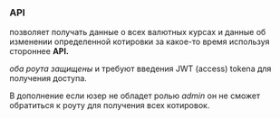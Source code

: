 <h3>API</h3><p>позволяет получать данные о всех валютных курсах и данные об изменении определенной котировки за какое-то время используя стороннее <b>API.</b></p>
<em>оба роута защищены</em> и требуют введения JWT (access) tokena для получения доступа. <p>В дополнение если юзер не обладет ролью <em>admin</em> он не сможет обратиться к роуту для получения вcех котировок.</p>  